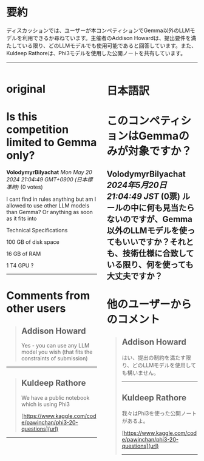 # 要約 
ディスカッションでは、ユーザーが本コンペティションでGemma以外のLLMモデルを利用できるか尋ねています。主催者のAddison Howardは、提出要件を満たしている限り、どのLLMモデルでも使用可能であると回答しています。また、Kuldeep Rathoreは、Phi3モデルを使用した公開ノートを共有しています。

---


<style>
.column-left{
  float: left;
  width: 47.5%;
  text-align: left;
}
.column-right{
  float: right;
  width: 47.5%;
  text-align: left;
}
.column-one{
  float: left;
  width: 100%;
  text-align: left;
}
</style>


<div class="column-left">

# original

# Is this competition limited to Gemma only?

**VolodymyrBilyachat** *Mon May 20 2024 21:04:49 GMT+0900 (日本標準時)* (0 votes)

I cant find in rules anything but am I allowed to use other LLM models than Gemma? Or anything as soon as it fits into 

Technical Specifications

100 GB of disk space

16 GB of RAM

1 T4 GPU ?



---

 # Comments from other users

> ## Addison Howard
> 
> Yes - you can use any LLM model you wish (that fits the constraints of submission)
> 
> 
> 


---

> ## Kuldeep Rathore
> 
> We have a public notebook which is using Phi3
> 
> [https://www.kaggle.com/code/pawinchan/phi3-20-questions](url)
> 
> 
> 


---



</div>
<div class="column-right">

# 日本語訳

# このコンペティションはGemmaのみが対象ですか？
**VolodymyrBilyachat** *2024年5月20日 21:04:49 JST* (0票)
ルールの中に何も見当たらないのですが、Gemma以外のLLMモデルを使ってもいいですか？それとも、技術仕様に合致している限り、何を使っても大丈夫ですか？
---
 # 他のユーザーからのコメント
> ## Addison Howard
> 
> はい、提出の制約を満たす限り、どのLLMモデルを使用しても構いません。
> 
> ---
> 
> ## Kuldeep Rathore
> 
> 我々はPhi3を使った公開ノートがあるよ。
> 
> [https://www.kaggle.com/code/pawinchan/phi3-20-questions](url)
> 
> ---


</div>